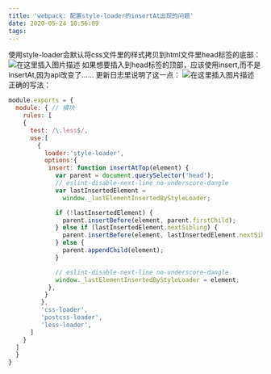 ```yaml
---
title: 'webpack: 配置style-loader的insertAt出现的问题'
date: 2020-05-24 10:56:09
tags:
---
```

使用style-loader会默认将css文件里的样式拷贝到html文件里head标签的底部：
![在这里插入图片描述](https://img-blog.csdnimg.cn/20200524103342809.png?x-oss-process=image/watermark,type_ZmFuZ3poZW5naGVpdGk,shadow_10,text_aHR0cHM6Ly9ibG9nLmNzZG4ubmV0L3FxXzQzNjUwOTc5,size_16,color_FFFFFF,t_70)
如果想要插入到head标签的顶部，应该使用insert,而不是insertAt,因为api改变了......
更新日志里说明了这一点：
![在这里插入图片描述](https://img-blog.csdnimg.cn/20200524103815936.png?x-oss-process=image/watermark,type_ZmFuZ3poZW5naGVpdGk,shadow_10,text_aHR0cHM6Ly9ibG9nLmNzZG4ubmV0L3FxXzQzNjUwOTc5,size_16,color_FFFFFF,t_70)
正确的写法：
```javascript
module.exports = {
  module: { // 模块
    rules: [ 
    {
      test: /\.less$/,
      use:[
        {
          loader:'style-loader',
          options:{
           insert: function insertAtTop(element) {
             var parent = document.querySelector('head');
             // eslint-disable-next-line no-underscore-dangle
             var lastInsertedElement =
               window._lastElementInsertedByStyleLoader;

             if (!lastInsertedElement) {
               parent.insertBefore(element, parent.firstChild);
             } else if (lastInsertedElement.nextSibling) {
               parent.insertBefore(element, lastInsertedElement.nextSibling);
             } else {
               parent.appendChild(element);
             }

             // eslint-disable-next-line no-underscore-dangle
             window._lastElementInsertedByStyleLoader = element;
           },
          }
         },
         'css-loader',
         'postcss-loader',
         'less-loader',
      ]
    }
  ]
  }
}

 ```